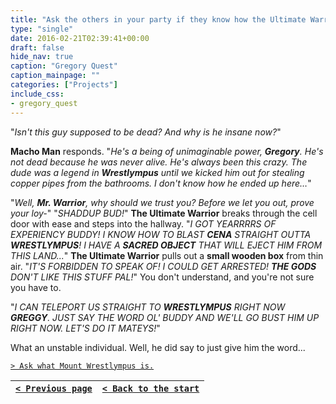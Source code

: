 ```yaml
---
title: "Ask the others in your party if they know how the Ultimate Warrior isn't dead and why he seems to have lost what little sanity he had left. Then ask the Ultimate Warrior to prove his loyalty before I let him out."
type: "single"
date: 2016-02-21T02:39:41+00:00
draft: false
hide_nav: true
caption: "Gregory Quest"
caption_mainpage: ""
categories: ["Projects"]
include_css:
- gregory_quest
---
```


"*Isn't this guy supposed to be dead? And why is he insane now?*"

**Macho Man** responds. "*He's a being of unimaginable power, **Gregory**. He's not dead because he was never alive. He's always been this crazy. The dude was a legend in **Wrestlympus** until we kicked him out for stealing copper pipes from the bathrooms. I don't know how he ended up here…*"

"*Well, **Mr. Warrior**, why should we trust you? Before we let you out, prove your loy-*" "*SHADDUP BUD!*" **The Ultimate Warrior** breaks through the cell door with ease and steps into the hallway. "*I GOT YEARRRRS OF EXPERIENCY BUDDY! I KNOW HOW TO BLAST **CENA** STRAIGHT OUTTA **WRESTLYMPUS**! I HAVE A **SACRED OBJECT** THAT WILL EJECT HIM FROM THIS LAND...*" **The Ultimate Warrior** pulls out a **small wooden box** from thin air. "*IT'S FORBIDDEN TO SPEAK OF! I COULD GET ARRESTED! **THE GODS** DON'T LIKE THIS STUFF PAL!*" You don't understand, and you're not sure you have to.

"*I CAN TELEPORT US STRAIGHT TO **WRESTLYMPUS** RIGHT NOW **GREGGY**. JUST SAY THE WORD OL' BUDDY AND WE'LL GO BUST HIM UP RIGHT NOW. LET'S DO IT MATEYS!*"

What an unstable individual. Well, he did say to just give him the word...

[``> Ask what Mount Wrestlympus is.``](../25)

|[``< Previous page``](../23)|[``< Back to the start``](../)|
|---|---|